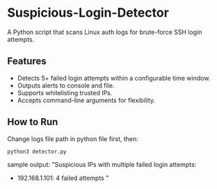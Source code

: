 # Suspicious-Login-Detector
A Python script that scans Linux auth logs for brute-force SSH login attempts.
## Features

- Detects 5+ failed login attempts within a configurable time window.
- Outputs alerts to console and file.
- Supports whitelisting trusted IPs.
- Accepts command-line arguments for flexibility.

## How to Run
Change logs file path in python file first, then:
```bash
python3 detector.py
```
sample output: "Suspicious IPs with multiple failed login attempts:
 - 192.168.1.101: 4 failed attempts
"
